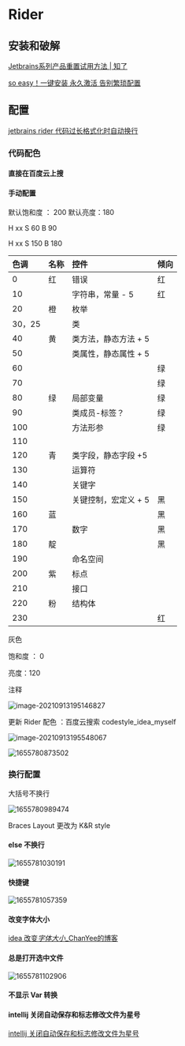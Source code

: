 # Rider

## 安装和破解

[Jetbrains系列产品重置试用方法 | 知了](https://zhile.io/2020/11/18/jetbrains-eval-reset-da33a93d.html)

[so easy！一键安装 永久激活 告别繁琐配置](https://mp.weixin.qq.com/s/P80mKniggyygOLYRatm6Xg)

## 配置

[jetbrains rider 代码过长格式化时自动换行](https://blog.csdn.net/assassinsshadow/article/details/81184468)

### 代码配色

#### 直接在百度云上搜

#### 手动配置

默认饱和度 ： 200 默认亮度：180

H xx S 60 B 90

H xx S 150 B 180

| 色调   | 名称 | 控件                 | 倾向 |
| :----- | :--- | :------------------- | :--- |
| 0      | 红   | 错误                 | 红   |
| 10     |      | 字符串，常量 - 5     | 红   |
| 20     | 橙   | 枚举                 |      |
| 30，25 |      | 类                   |      |
| 40     | 黄   | 类方法，静态方法 + 5 |      |
| 50     |      | 类属性，静态属性 + 5 |      |
| 60     |      |                      | 绿   |
| 70     |      |                      | 绿   |
| 80     | 绿   | 局部变量             | 绿   |
| 90     |      | 类成员-标签？        | 绿   |
| 100    |      | 方法形参             | 绿   |
| 110    |      |                      |      |
| 120    | 青   | 类字段，静态字段 +5  |      |
| 130    |      | 运算符               |      |
| 140    |      | 关键字               |      |
| 150    |      | 关键控制，宏定义 + 5 | 黑   |
| 160    | 蓝   |                      | 黑   |
| 170    |      | 数字                 | 黑   |
| 180    | 靛   |                      | 黑   |
| 190    |      | 命名空间             |      |
| 200    | 紫   | 标点                 |      |
| 210    |      | 接口                 |      |
| 220    | 粉   | 结构体               |      |
| 230    |      |                      | 红   |

灰色

饱和度 ： 0

亮度：120

注释

![image-20210913195146827](https://image-1253155090.cos.ap-nanjing.myqcloud.com/202303231905515.png)

更新 Rider 配色 ：百度云搜索 codestyle\_idea\_myself

![image-20210913195548067](https://image-1253155090.cos.ap-nanjing.myqcloud.com/202303231905851.png)

![1655780873502](image/rider/1655780873502.png)

### 换行配置

大括号不换行

![1655780989474](https://image-1253155090.cos.ap-nanjing.myqcloud.com/202303231905999.png)

Braces Layout 更改为 K&R style

#### else 不换行

![1655781030191](https://image-1253155090.cos.ap-nanjing.myqcloud.com/202303231905609.png)

#### 快捷键

![1655781057359](https://image-1253155090.cos.ap-nanjing.myqcloud.com/202303231905134.png)

#### 改变字体大小

[idea 改变*字体大小*_ChanYee的博客](https://www.baidu.com/link?url=-SCQAPneO3prshBYvYNHdZN0DSL7oD94q-20imy8tBglk6UWqub5JKGWjWSFvR3hjuaVzPDcEVjR5inxRQ6JsQCYYBuoiD1ROWYwR2DvrcG&wd=&eqid=961cb35c00012a040000000661a07f7b)

#### 总是打开选中文件

![1655781102906](https://image-1253155090.cos.ap-nanjing.myqcloud.com/202303231905720.png)

#### 不显示 Var 转换

#### intellij 关闭自动保存和标志修改文件为星号

[intellij 关闭自动保存和标志修改文件为星号](https://blog.csdn.net/wangjun5159/article/details/55223630)

